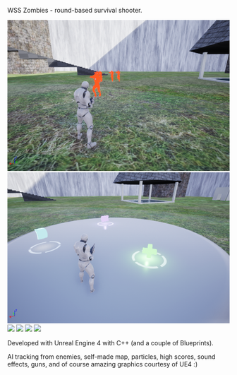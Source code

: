 WSS Zombies - round-based survival shooter.

![](HighresScreenshot00000.png)
![](HighresScreenshot00001.png)
![](HighresScreenshot00002.png)
![](HighresScreenshot00003.png)
![](HighresScreenshot00004.png)
![](HighresScreenshot00005.png)

Developed with Unreal Engine 4 with C++ (and a couple of Blueprints).

AI tracking from enemies, self-made map, particles, high scores, sound effects, guns, and of course amazing graphics courtesy of UE4 :)

